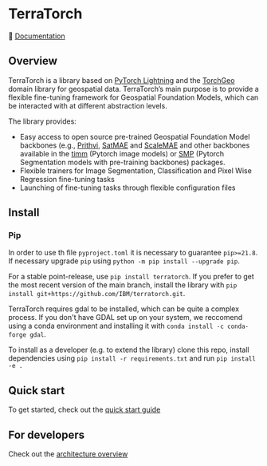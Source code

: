 # TerraTorch

:book: [Documentation](https://IBM.github.io/terratorch/)

## Overview
TerraTorch is a library based on [PyTorch Lightning](https://lightning.ai/docs/pytorch/stable/) and the [TorchGeo](https://github.com/microsoft/torchgeo) domain library
for geospatial data. TerraTorch’s main purpose is to provide a flexible fine-tuning framework for Geospatial Foundation Models, which can be interacted with at different abstraction levels.

The library provides:

- Easy access to open source pre-trained Geospatial Foundation Model backbones (e.g., [Prithvi](https://huggingface.co/ibm-nasa-geospatial/Prithvi-100M), [SatMAE](https://sustainlab-group.github.io/SatMAE/) and [ScaleMAE](https://github.com/bair-climate-initiative/scale-mae) and other backbones available in the [timm](https://github.com/huggingface/pytorch-image-models) (Pytorch image models) or [SMP](https://github.com/qubvel/segmentation_models.pytorch) (Pytorch Segmentation models with pre-training backbones) packages.
- Flexible trainers for Image Segmentation, Classification and Pixel Wise Regression fine-tuning tasks
- Launching of fine-tuning tasks through flexible configuration files

## Install
### Pip
In order to use th file `pyproject.toml` it is necessary to guarantee `pip>=21.8`. If necessary upgrade `pip` using `python -m pip install --upgrade pip`. 

For a stable point-release, use `pip install terratorch`. 
If you prefer to get the most recent version of the main branch, install the library with `pip install git+https://github.com/IBM/terratorch.git`.

TerraTorch requires gdal to be installed, which can be quite a complex process. If you don't have GDAL set up on your system, we reccomend using a conda environment and installing it with `conda install -c conda-forge gdal`.

To install as a developer (e.g. to extend the library) clone this repo, install dependencies using `pip install -r requirements.txt` and run `pip install -e .`

## Quick start

To get started, check out the [quick start guide](https://ibm.github.io/terratorch/quick_start)

## For developers

Check out the [architecture overview](https://ibm.github.io/terratorch/architecture)

